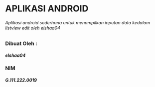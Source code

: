 # APLIKASI ANDROID
###### Aplikasi android sederhana untuk menampilkan inputan data kedalam listview edit oleh elshaa04

### Dibuat Oleh :
##### elshaa04
### NIM
##### G.111.222.0019